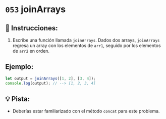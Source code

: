 # `053` joinArrays

## 📝 Instrucciones:

1. Escribe una función llamada `joinArrays`. Dados dos arrays, `joinArrays` regresa un array con los elementos de `arr1`, seguido por los elementos de `arr2` en orden. 

## Ejemplo:

```Javascript
let output = joinArrays([1, 2], [3, 4]);
console.log(output); // --> [1, 2, 3, 4]
```

## 💡 Pista:

+ Deberías estar familiarizado con el método `concat` para este problema. 